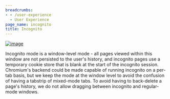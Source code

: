 ```yaml
---
breadcrumbs:
- - /user-experience
  - User Experience
page_name: incognito
title: Incognito
---
```


[<img alt="image"
src="/user-experience/incognito/incognito2.png">](/user-experience/incognito/incognito2.png)

Incognito mode is a window-level mode - all pages viewed within this window are
not persisted to the user's history, and incognito pages use a temporary cookie
store that is blank at the start of the incognito session.
Chromium's backend could be made capable of running incognito on a per-tab
basis, but we keep the mode at the window level to avoid the confusion of having
a tabstrip of mixed-mode tabs.
To avoid having to back-delete a page's history, we do not allow dragging
between incognito and regular-mode windows.